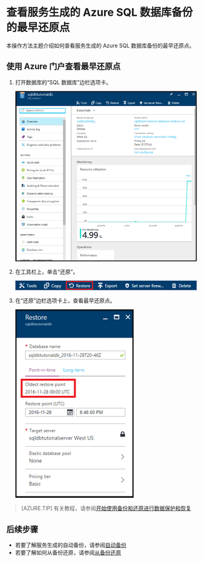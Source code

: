 <properties
    pageTitle="查看服务生成的 Azure SQL 数据库备份的最早还原点 | Azure"
    description="有关如何查看服务生成的数据库备份的最早还原点的快速参考"
    services="sql-database"
    documentationcenter=""
    author="CarlRabeler"
    manager="jhubbard"
    editor="" />
<tags
    ms.service="sql-database"
    ms.custom="business continuity"
    ms.devlang="NA"
    ms.workload="data-management"
    ms.topic="article"
    ms.tgt_pltfrm="NA"
    ms.date="12/07/2016"
    wacn.date="01/20/2017"
    ms.author="carlrab" />  


# 查看服务生成的 Azure SQL 数据库备份的最早还原点

本操作方法主题介绍如何查看服务生成的 Azure SQL 数据库备份的最早还原点。

## 使用 Azure 门户查看最早还原点

1. 打开数据库的“SQL 数据库”边栏选项卡。

    ![“新建示例数据库”边栏选项卡](./media/sql-database-get-started/new-sample-db-blade.png)  


2. 在工具栏上，单击“还原”。

    ![还原工具栏](./media/sql-database-get-started-backup-recovery/restore-toolbar.png)  


3. 在“还原”边栏选项卡上，查看最早还原点。

    ![最早还原点](./media/sql-database-get-started-backup-recovery/oldest-restore-point.png)  


> [AZURE.TIP]
有关教程，请参阅[开始使用备份和还原进行数据保护和恢复](/documentation/articles/sql-database-get-started-backup-recovery/)
>

## 后续步骤

- 若要了解服务生成的自动备份，请参阅[自动备份](/documentation/articles/sql-database-automated-backups/)
- 若要了解如何从备份还原，请参阅[从备份还原](/documentation/articles/sql-database-recovery-using-backups/)

<!---HONumber=Mooncake_0116_2017-->